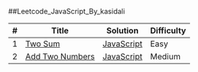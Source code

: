 ##Leetcode_JavaScript_By_kasidali

|#     | Title | Solution | Difficulty |
| ---- | ----- | -------- | ---------- |
| 1 | [Two Sum](https://leetcode.com/problems/two-sum/)|[JavaScript](https://github.com/kasidali/LeetCode/blob/master/1_TwoSum.js) | Easy |
| 2 | [Add Two Numbers](https://leetcode.com/problems/add-two-numbers/)|[JavaScript](https://github.com/kasidali/LeetCode/blob/master/2_AddTwoNumbers.js)| Medium |

